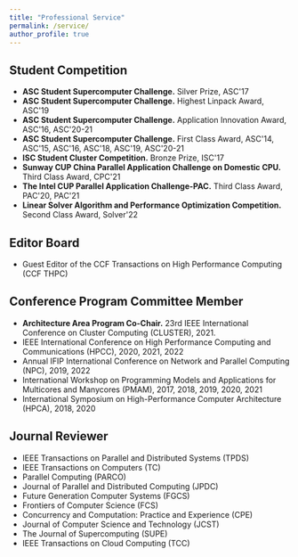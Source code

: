 ```yaml
---
title: "Professional Service"
permalink: /service/
author_profile: true
---
```


## Student Competition
- **ASC Student Supercomputer Challenge.** Silver Prize, ASC'17
- **ASC Student Supercomputer Challenge.** Highest Linpack Award, ASC'19
- **ASC Student Supercomputer Challenge.** Application Innovation Award, ASC'16, ASC'20-21
- **ASC Student Supercomputer Challenge.** First Class Award, ASC'14, ASC'15, ASC'16, ASC'18, ASC'19, ASC'20-21
- **ISC Student Cluster Competition.** Bronze Prize, ISC'17
- **Sunway CUP China Parallel Application Challenge on Domestic CPU.** Third Class Award, CPC'21
- **The Intel CUP Parallel Application Challenge-PAC.** Third Class Award, PAC'20, PAC'21
- **Linear Solver Algorithm and Performance Optimization Competition.** Second Class Award, Solver'22

## Editor Board
- Guest Editor of the CCF Transactions on High Performance Computing (CCF THPC)

## Conference Program Committee Member
- **Architecture Area Program Co-Chair.** 23rd IEEE International Conference on Cluster Computing (CLUSTER), 2021.
- IEEE International Conference on High Performance Computing and Communications (HPCC), 2020, 2021, 2022
- Annual IFIP International Conference on Network and Parallel Computing (NPC), 2019, 2022
- International Workshop on Programming Models and Applications for Multicores and Manycores (PMAM), 2017, 2018, 2019, 2020, 2021
- International Symposium on High-Performance Computer Architecture (HPCA), 2018, 2020

## Journal Reviewer
- IEEE Transactions on Parallel and Distributed Systems (TPDS)
- IEEE Transactions on Computers (TC)
- Parallel Computing (PARCO)
- Journal of Parallel and Distributed Computing (JPDC)
- Future Generation Computer Systems (FGCS)
- Frontiers of Computer Science (FCS)
- Concurrency and Computation: Practice and Experience (CPE)
- Journal of Computer Science and Technology (JCST)
- The Journal of Supercomputing (SUPE)
- IEEE Transactions on Cloud Computing (TCC)
